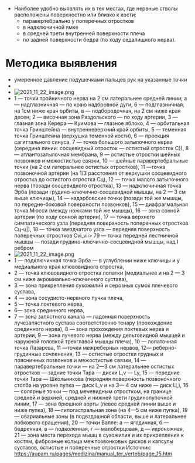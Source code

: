 - Наиболее удобно выявлять их в тех местах, где нервные стволы расположены поверхностно или близко к кости:
	- паравертебрально у поперечных отростков
	- в надключичной ямке
	- в средней трети внутренней поверхности плеча
	- по задней поверхности бедра (по ходу седалищного нерва).
# Методика выявления
- умеренное давление подушечками пальцев рук на указанные точки
-
- ![2021_11_22_image.png](https://cdn.logseq.com/%2F90d07cd0-0c20-405f-b80f-bbc874a0823a07875097-ef35-4a7c-8fbc-876e3d59c8ce2021_11_22_image.png?Expires=4791196330&Signature=eSCwbzwDOIXlQ5xVJQ~ERdxbO0qLPeE0Ozj5pApkW0DvQ0gocjF6fT7dSWc0EkoXdHlAtCV-CAvXf3HjUwa5EV4PzMgYP88DenrMxDDgbXVeH0rLxL~JKDvprZclJ8KdaGSyCddgqpCf11XkE7SjS72cI~kUbmXErdH4q~7FCvmYSCa5rPLfUa8M0tTkjJ43UIntoshsfFA6WK7Sb2yZaglPagsr066sDUQxRWJFi03YujAQ27Wbxbxr9RH-TN~OMlL-BTsR5oBxsO0lL21S0345T8DLngrDkJpAJ81fYx5cOrYbAOwyd3l0g-YCEIhBj0etbgJ7TcBZfYIwdxTjyg__&Key-Pair-Id=APKAJE5CCD6X7MP6PTEA)
- 1 — точки тройничного нерва на 2 см латеральнее средней линии; а — надглазничная — по краю надбровной дуги, 6 — подглазничная, на 1см ниже края орбиты, в — подбородочная, на 2 см ниже края десен; 2 — височная зона Раздольского — по ходу артерии, 3 — глазная зона Керера — Куимова — глазное яблоко, 4 — орбитальная точка Гринштейна — внутренневерхний край орбиты, 5 — теменная точка Гринштейна (верхушка теменной кости), 6 — проекция сагиттального синуса, 7 — точка большого затылочного нерва (середина линии: сосцевидный отросток — остистый отросток С)), 8 — атлантозатылочная мембрана, 9 — остистые отростки шейных позвонков и межостистые связки, 10 — шейные паравертебральные точки (на 2 см латеральнее остистых отростков), 11 —точка позвоночной артерии (на 1/3 расстояния от верхушки сосцевидного отростка до остистого отростка Сц), 12 — точка малого затылочного нерва (позади сосцевидного отростка), 13 — надключичная точка Эрба (позади грудино-ключично-сосцевидной мышцы, на 2 — 3 см выше ключицы), 14 — надэрбовские точки (позади той же мышцы, по передне-боковой поверхности позвонков), 15 — диафрагмальная точка Мюсси (между ножками той же мышцы), 16 — зона сонной артерии (по ходу сонной артерии), 17 — точка верхнего симпатического узла (передняя поверхность поперечных отростков Сц-ц|), 18 — точка звездчатого узла — передняя поверхность поперечных отростков Cvi_vii> 79 — точка передней лестничной мышцы — позади грудино-ключично-сосцевидной мышцы, над I ребром
- ![2021_11_22_image.png](https://cdn.logseq.com/%2F90d07cd0-0c20-405f-b80f-bbc874a0823a635ba8f4-a1bc-468c-a143-61adea3a31c42021_11_22_image.png?Expires=4791196306&Signature=korJHNdtXt8hPWl8NgPKItY1yweajNktXbgSKNVzsZJnSNnBA5djOVbPMWbaSXpMs~wM2I4JSttcWC6PXDkvHWlrzW9Mw9cg-EBDxS4jwxs4WxJqOgfTA9onI~NdLYlSJwIDWzrB9yKMSIHCeIRZgxOWCJJz6h62MsNiZ7KssqOAc1cieazUr60IaTK5b~8e21MEyaqYC0odFLO1XWTx72cnXoliFqxXSZ02GzUMw-~TXU-jpQNPpw7xKRuM5mOtKFkHfrTVK2QYJr08v7pfx4yxBYrp9pD1ikypp6xpEcQTRrPsVGSpcxXoprxSe3xeo3kJRoyqZTGxeiG967koRQ__&Key-Pair-Id=APKAJE5CCD6X7MP6PTEA)
- 1 — подключичная точка Эрба — в углублении ниже ключицы и у медиального края клювовидного отростка,
- 2 — точка клювовидного отростка лопатки (медиальнее и на 2 — 3 см ниже акромиально-ключичного сустава),
- 3 — зона прикрепления сухожилий и серозных сумок плечевого сустава,
- 4 — зона сосудисто-нервного пучка плеча,
- 5 — точка локтевого нерва,
- 6— зона срединного нерва,
- 7 — зона запястного канала — ладонная поверхность лучезапястного сустава соответственно тенару (прохождение срединного нерва), 8 — зона прохождения локтевых нерва и артерии, 9 — зона лучевого нерва (между дельтовидной мышцей и наружной головкой трехглавой мышцы плеча), 10 — лопаточная точка Лазарева, 11 —точки межреберных нервов, 12— реберно-грудинные сочленения, 13 — остистые отростки грудных и поясничных позвонков и межостистые связки, 14 — паравертебральные точки — на 2—3 см латеральнее остистых отростков — задние точки Тара — диски L,v — Ly, 15 — передние точки Тара — Школьникова (передняя поверхность позвоночного столба на уровне пупка — диск L,v и на 3— 4 см ниже — диск Ц,), 16 — солярные точки — под мечевидным отростком, на границе средней и верхней, средней и нижней трети грудинопупочной линии, 17 — зона брюшной аорты (левее средней линии выше и ниже пупка), 18 — гипогастральная зона (на 4—5 см ниже пупка), 19 — овариальные зоны (в подвздошной области, выше и латеральнее лобкового сращения), 20 — точки Валле: а — ягодичная, б — бедренная, в — подколенная, г — малоберцовая, д — икроножная, 21 — зона места перехода мышц в сухожилия и их прикрепления к костям, фиброзные кольца межпозвонковых дисков и капсулы суставов, остистые и поперечные отростки
  Источник: https://aupam.ru/pages/medizina/manual_ter_verteb/page_15.htm